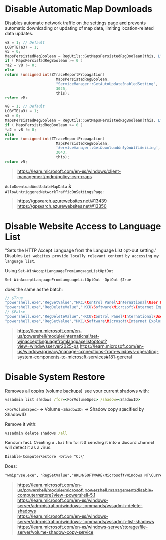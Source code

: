 # Disable Automatic Map Downloads

Disables automatic network traffic on the settings page and prevents automatic downloading or updating of map data, limiting location-related data updates.

```c
v8 = 1; // Default
LOBYTE(a3) = 1;
v5 = 0;
MapsPersistedRegBoolean = RegUtils::GetMapsPersistedRegBoolean(this, L"AutoUpdateEnabled", a3, &v8);
if ( MapsPersistedRegBoolean >= 0 )
*a2 = v8 != 0;
else
return (unsigned int)ZTraceReportPropagation(
					   MapsPersistedRegBoolean,
					   "ServiceManager::GetAutoUpdateEnabledSetting",
					   3025,
					   this);
return v5;
```
```c
v8 = 1; // Default
LOBYTE(a3) = 1;
v5 = 0;
MapsPersistedRegBoolean = RegUtils::GetMapsPersistedRegBoolean(this, L"UpdateOnlyOnWifi", a3, &v8);
if ( MapsPersistedRegBoolean >= 0 )
*a2 = v8 != 0;
else
return (unsigned int)ZTraceReportPropagation(
					   MapsPersistedRegBoolean,
					   "ServiceManager::GetDownloadOnlyOnWifiSetting",
					   3043,
					   this);
return v5;
```
> https://learn.microsoft.com/en-us/windows/client-management/mdm/policy-csp-maps

`AutoDownloadAndUpdateMapData` & `AllowUntriggeredNetworkTrafficOnSettingsPage`:
> https://gpsearch.azurewebsites.net/#13439  
> https://gpsearch.azurewebsites.net/#13350

# Disable Website Access to Language List

"Sets the HTTP Accept Language from the Language List opt-out setting." Disables `Let websites provide locally relevant content by accessing my language list`.

Using `Set-WinAcceptLanguageFromLanguageListOptOut`
```ps
Set-WinAcceptLanguageFromLanguageListOptOut -OptOut $True
```
does the same as the batch:
```c
// $True
"powershell.exe","RegSetValue","HKCU\Control Panel\International\User Profile\HttpAcceptLanguageOptOut","Type: REG_DWORD, Length: 4, Data: 1"
"powershell.exe","RegDeleteValue","HKCU\Software\Microsoft\Internet Explorer\International\AcceptLanguage",""
// $False
"powershell.exe","RegDeleteValue","HKCU\Control Panel\International\User Profile\HttpAcceptLanguageOptOut",""
"powershell.exe","RegSetValue","HKCU\Software\Microsoft\Internet Explorer\International\AcceptLanguage","Type: REG_SZ, Length: 54, Data: en-US;q=0.7,en;q=0.3"
```
> https://learn.microsoft.com/en-us/powershell/module/international/set-winacceptlanguagefromlanguagelistoptout?view=windowsserver2025-ps
> https://learn.microsoft.com/en-us/windows/privacy/manage-connections-from-windows-operating-system-components-to-microsoft-services#181-general

# Disable System Restore
Removes all copies (volume backups), see your current shadows with:
```cmd
vssadmin list shadows /for=<ForVolumeSpec> /shadow=<ShadowID>
```
`<ForVolumeSpec>` -> Volume
`<ShadowID>` -> Shadow copy specified by ShadowID

Remove it with:
```cmd
vssadmin delete shadows /all
```
Random fact: Creating a `.bat` file for it & sending it into a discord channel will detect it as a virus.

```ps
Disable-ComputerRestore -Drive "C:\"
```
Does:
```ps
"wmiprvse.exe", "RegSetValue","HKLM\SOFTWARE\Microsoft\Windows NT\CurrentVersion\SystemRestore\RPSessionInterval","Type: REG_DWORD, Length: 4, Data: 0"
```

> https://learn.microsoft.com/en-us/powershell/module/microsoft.powershell.management/disable-computerrestore?view=powershell-5.1  
> https://learn.microsoft.com/en-us/windows-server/administration/windows-commands/vssadmin-delete-shadows  
> https://learn.microsoft.com/en-us/windows-server/administration/windows-commands/vssadmin-list-shadows  
> https://learn.microsoft.com/en-us/windows-server/storage/file-server/volume-shadow-copy-service